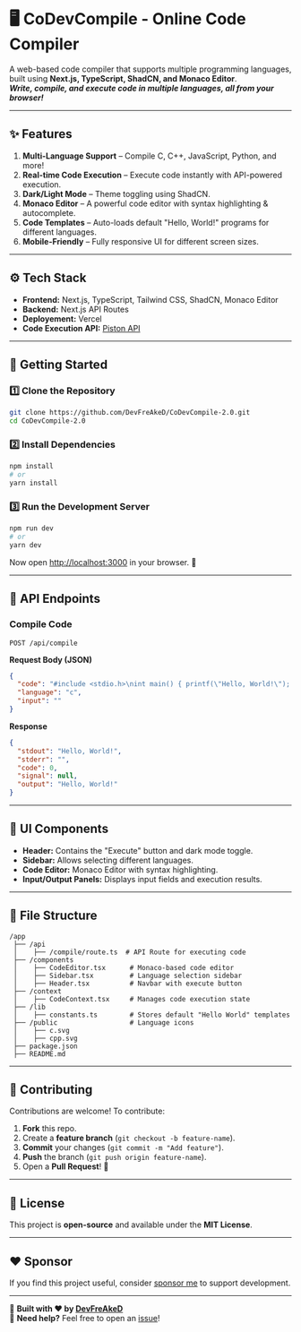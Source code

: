# **🖥 CoDevCompile - Online Code Compiler**

A web-based code compiler that supports multiple programming languages, built using **Next.js, TypeScript, ShadCN, and Monaco Editor**.  
***Write, compile, and execute code in multiple languages, all from your browser!***

---

## **✨ Features**
1. **Multi-Language Support** – Compile C, C++, JavaScript, Python, and more!  
2. **Real-time Code Execution** – Execute code instantly with API-powered execution.
3. **Dark/Light Mode** – Theme toggling using ShadCN.
4. **Monaco Editor** – A powerful code editor with syntax highlighting & autocomplete.
5. **Code Templates** – Auto-loads default "Hello, World!" programs for different languages.
6. **Mobile-Friendly** – Fully responsive UI for different screen sizes.  

---

## **⚙️ Tech Stack**
- **Frontend:** Next.js, TypeScript, Tailwind CSS, ShadCN, Monaco Editor  
- **Backend:** Next.js API Routes
- **Deployement:** Vercel
- **Code Execution API:** [Piston API](https://github.com/engineer-man/piston)  

---

## **🚀 Getting Started**
### **1️⃣ Clone the Repository**
```bash
git clone https://github.com/DevFreAkeD/CoDevCompile-2.0.git
cd CoDevCompile-2.0
```

### **2️⃣ Install Dependencies**
```bash
npm install
# or
yarn install
```

### **3️⃣ Run the Development Server**
```bash
npm run dev
# or
yarn dev
```
Now open [http://localhost:3000](http://localhost:3000) in your browser. 🎉  

---

## **🔧 API Endpoints**
### **Compile Code**
```http
POST /api/compile
```
**Request Body (JSON)**
```json
{
  "code": "#include <stdio.h>\nint main() { printf(\"Hello, World!\"); return 0; }",
  "language": "c",
  "input": ""
}
```
**Response**
```json
{
  "stdout": "Hello, World!",
  "stderr": "",
  "code": 0,
  "signal": null,
  "output": "Hello, World!"
}
```

---

## **🎨 UI Components**
- **Header:** Contains the "Execute" button and dark mode toggle.  
- **Sidebar:** Allows selecting different languages.  
- **Code Editor:** Monaco Editor with syntax highlighting.  
- **Input/Output Panels:** Displays input fields and execution results.  

---

## **📝 File Structure**
```
/app
 ├── /api
 │    ├── /compile/route.ts  # API Route for executing code
 ├── /components
 │    ├── CodeEditor.tsx      # Monaco-based code editor
 │    ├── Sidebar.tsx         # Language selection sidebar
 │    ├── Header.tsx          # Navbar with execute button
 ├── /context
 │    ├── CodeContext.tsx     # Manages code execution state
 ├── /lib
 │    ├── constants.ts        # Stores default "Hello World" templates
 ├── /public                  # Language icons
 │    ├── c.svg               
 │    ├── cpp.svg
 ├── package.json
 ├── README.md
```

---

## **🙌 Contributing**
Contributions are welcome! To contribute:  
1. **Fork** this repo.  
2. Create a **feature branch** (`git checkout -b feature-name`).  
3. **Commit** your changes (`git commit -m "Add feature"`).  
4. **Push** the branch (`git push origin feature-name`).  
5. Open a **Pull Request**! 🎉  

---

## **📜 License**
This project is **open-source** and available under the **MIT License**.

---

## **❤️ Sponsor**

If you find this project useful, consider [sponsor me](https://github.com/sponsors/DevFreAkeD) to support development.

---

🚀 **Built with ❤️ by [DevFreAkeD](https://github.com/DevFreAkeD)**  
🔗 **Need help?** Feel free to open an [issue](https://github.com/DevFreAkeD/codevcompile-2.0/issues)!  

